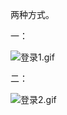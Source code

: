 两种方式。

一：

![登录1.gif](https://i.loli.net/2020/04/04/eSHn6hTREO8dlpF.gif)

二：

![登录2.gif](https://i.loli.net/2020/04/04/tQWs9NLbj7oVhAc.gif)